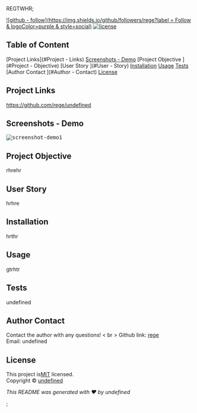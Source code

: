 
REGTWHR;

[![github - follow](https://img.shields.io/github/followers/rege?label = Follow & logoColor=purple & style=social)](https://github.com/rege)
    [![license](https://img.shields.io/badge/License-MIT-brightgreen.svg)](https://choosealicense.com/licenses/undefined/)

## Table of Content
[Project Links](#Project - Links)
[Screenshots - Demo](#Screenshots)
[Project Objective ](#Project - Objective)
[User Story ](#User - Story)
[Installation](#Installation)
[Usage](#Usage)
[Tests](#Tests)
[Author Contact ](#Author - Contact)
[License](#License)

## Project Links
https://github.com/rege/undefined<br>

## Screenshots - Demo
<kbd>![screenshot-demo1](hyh)</kbd>

## Project Objective
rhrehr
  
## User Story
hrhre

## Installation
hrthr

## Usage
gtrhtr

## Tests
undefined
## Author Contact
Contact the author with any questions! < br >
    Github link: [rege](https://github.com/rege)<br>
        Email: undefined
## License
This project is[MIT](https://choosealicense.com/licenses/MIT/) licensed.<br />
            Copyright © [undefined](https://github.com/rege)

                
<i>This README was generated with ❤️ by undefined</i ></p >; 
